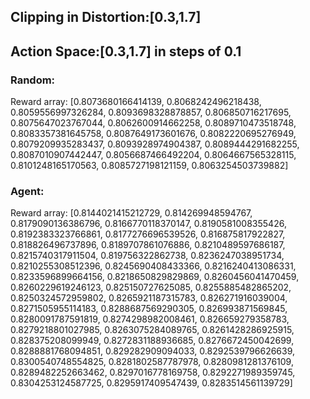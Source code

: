 ## Clipping in Distortion:[0.3,1.7] 
## Action Space:[0.3,1.7] in steps of 0.1

### Random:
Reward array: [0.8073680166414139, 0.8068242496218438, 0.8059556997326284, 0.8093698328878857, 0.806850716217695, 0.8075647023767044, 0.8062600914662258, 0.8089710473518748, 0.8083357381645758, 0.8087649173601676, 0.8082220695276949, 0.8079209935283437, 0.8093928974904387, 0.8089444291682255, 0.8087010907442447, 0.8056687466492204, 0.8064667565328115, 0.8101248165170563, 0.8085727198121159, 0.8063254503739882]

### Agent:
Reward array: [0.8144021415212729, 0.814269948594767, 0.8179090136386796, 0.8166770118370147, 0.8190581008355426, 0.8192383323766861, 0.8177276696539526, 0.816875817922827, 0.818826496737896, 0.8189707861076886, 0.8210489597686187, 0.8215740317911504, 0.819756322862738, 0.8236247038951734, 0.8210255308512396, 0.8245690408433366, 0.8216240413086331, 0.8233596899664156, 0.8218650829829869, 0.8260456041470459, 0.8260229619246123, 0.825150727625085, 0.8255885482865202, 0.8250324572959802, 0.8265921187315783, 0.826271916039004, 0.8271505955114183, 0.8288687569290305, 0.826993871569845, 0.8280091787591819, 0.8274298982008461, 0.826659279358783, 0.8279218801027985, 0.8263075284089765, 0.8261428286925915, 0.828375208099949, 0.8272831188936685, 0.8276672450042699, 0.8288881768094851, 0.829282909094033, 0.8292539796626639, 0.8300540748554825, 0.8281802587787978, 0.8280981281376109, 0.8289482252663462, 0.8297016778169758, 0.8292271989359745, 0.8304253124587725, 0.8295917409547439, 0.8283514561139729]
